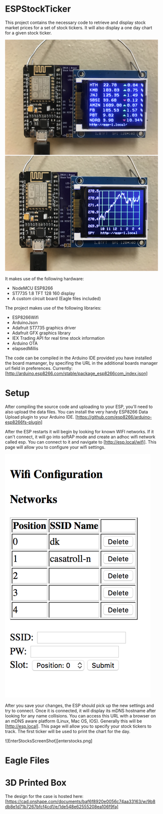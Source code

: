 # ESPStockTicker

This project contains the necessary code to retrieve and display stock market prices for a set of stock tickers. It will also display a one day chart for a given stock ticker. 

![tickerlisting](tickerlisting.jpg)
![tickerchart](tickerchart.jpg)

It makes use of the following hardware:

- NodeMCU ESP8266
- ST7735 1.8 TFT 128 160 display
- A custom circuit board (Eagle files included)

The project makes use of the following libraries:

- ESP8266Wifi
- ArduinoJson
- Adafruit ST7735 graphics driver
- Adafruit GFX graphics library
- IEX Trading API for real time stock information
- Arduino OTA
- elapsedMillis

The code can be compiled in the Arduino IDE provided you have installed the board mamanger, by specifing the URL in the additional boards manager url field in preferences. Currently: [http://arduino.esp8266.com/stable/package_esp8266com_index.json]

# Setup

After compiling the source code and uploading to your ESP, you'll need to also upload the data files. You can install the very handy ESP8266 Data Upload plugin to your Arduino IDE. [https://github.com/esp8266/arduino-esp8266fs-plugin]

After the ESP restarts it will begin by looking for known WIFI networks. If it can't connect, it will go into softAP mode and create an adhoc wifi network called esp. You can connect to it and navigate to [http://esp.local/wifi]. This page will allow you to configure your wifi settings.

![WifiScreenshot](wifiscreenshot.png)

After you save your changes, the ESP should pick up the new settings and try to connect. Once it is connected, it will display its mDNS hostname after looking for any name collisions. You can access this URL with a browser on an mDNS aware platform (Linux, Mac OS, IOS). Generally this will be [http://esp.local]. This page will allow you to specify your stock tickers to track. The first ticker will be used to print the chart for the day. 

![EnterStocksScreenShot][enterstocks.png]

# Eagle Files

# 3D Printed Box

The design for the case is hosted here: [https://cad.onshape.com/documents/baf6f8920e0056c74aa33163/w/9b8db8e1d71b7267bfcf4cd1/e/1de548e62555208ea106f9fa]


